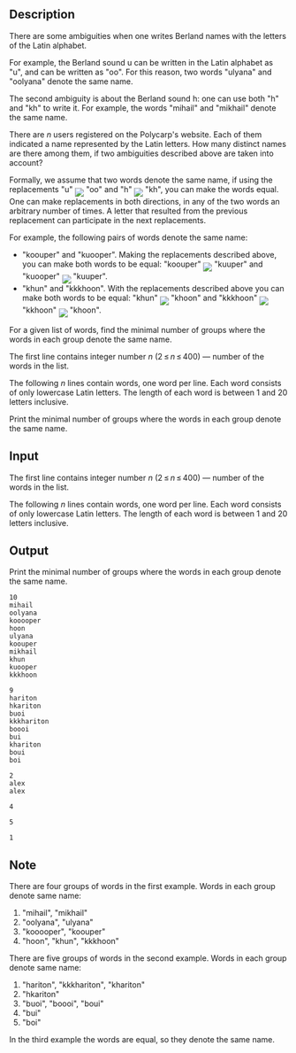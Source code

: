 ## Description

<div><p>There are some ambiguities when one writes Berland names with the letters of the Latin alphabet.</p><p>For example, the Berland sound <span class="tex-font-style-it">u</span> can be written in the Latin alphabet as "<span class="tex-font-style-tt">u</span>", and can be written as "<span class="tex-font-style-tt">oo</span>". For this reason, two words "<span class="tex-font-style-tt">ulyana</span>" and "<span class="tex-font-style-tt">oolyana</span>" denote the same name.</p><p>The second ambiguity is about the Berland sound <span class="tex-font-style-it">h</span>: one can use both "<span class="tex-font-style-tt">h</span>" and "<span class="tex-font-style-tt">kh</span>" to write it. For example, the words "<span class="tex-font-style-tt">mihail</span>" and "<span class="tex-font-style-tt">mikhail</span>" denote the same name.</p><p>There are <span class="tex-span"><i>n</i></span> users registered on the Polycarp's website. Each of them indicated a name represented by the Latin letters. How many distinct names are there among them, if two ambiguities described above are taken into account?</p><p>Formally, we assume that two words denote the same name, if using the replacements "<span class="tex-font-style-tt">u</span>"&nbsp;<img align="middle" class="tex-formula" src="file://4ot8PCTP.png" style="max-width: 100.0%;max-height: 100.0%;">&nbsp;"<span class="tex-font-style-tt">oo</span>" and "<span class="tex-font-style-tt">h</span>"&nbsp;<img align="middle" class="tex-formula" src="file://3g0lvbQS.png" style="max-width: 100.0%;max-height: 100.0%;">&nbsp;"<span class="tex-font-style-tt">kh</span>", you can make the words equal. One can make replacements in both directions, in any of the two words an arbitrary number of times. A letter that resulted from the previous replacement can participate in the next replacements.</p><p>For example, the following pairs of words denote the same name:</p><ul> <li> "<span class="tex-font-style-tt">koouper</span>" and "<span class="tex-font-style-tt">kuooper</span>". Making the replacements described above, you can make both words to be equal: "<span class="tex-font-style-tt">koouper</span>" <img align="middle" class="tex-formula" src="file://ynMfW3xw.png" style="max-width: 100.0%;max-height: 100.0%;"> "<span class="tex-font-style-tt">kuuper</span>" and "<span class="tex-font-style-tt">kuooper</span>" <img align="middle" class="tex-formula" src="file://VwGtg07s.png" style="max-width: 100.0%;max-height: 100.0%;"> "<span class="tex-font-style-tt">kuuper</span>". </li><li> "<span class="tex-font-style-tt">khun</span>" and "<span class="tex-font-style-tt">kkkhoon</span>". With the replacements described above you can make both words to be equal: "<span class="tex-font-style-tt">khun</span>" <img align="middle" class="tex-formula" src="file://yVMAvHCH.png" style="max-width: 100.0%;max-height: 100.0%;"> "<span class="tex-font-style-tt">khoon</span>" and "<span class="tex-font-style-tt">kkkhoon</span>" <img align="middle" class="tex-formula" src="file://kjnKE1vL.png" style="max-width: 100.0%;max-height: 100.0%;"> "<span class="tex-font-style-tt">kkhoon</span>" <img align="middle" class="tex-formula" src="file://8k8Me8qt.png" style="max-width: 100.0%;max-height: 100.0%;"> "<span class="tex-font-style-tt">khoon</span>". </li></ul><p>For a given list of words, find the minimal number of groups where the words in each group denote the same name.</p></div><div class="input-specification"><p>The first line contains integer number <span class="tex-span"><i>n</i></span> (<span class="tex-span">2 ≤ <i>n</i> ≤ 400</span>) — number of the words in the list.</p><p>The following <span class="tex-span"><i>n</i></span> lines contain words, one word per line. Each word consists of only lowercase Latin letters. The length of each word is between <span class="tex-span">1</span> and <span class="tex-span">20</span> letters inclusive.</p></div><div class="output-specification"><p>Print the minimal number of groups where the words in each group denote the same name.</p></div>

## Input

<p>The first line contains integer number <span class="tex-span"><i>n</i></span> (<span class="tex-span">2 ≤ <i>n</i> ≤ 400</span>) — number of the words in the list.</p><p>The following <span class="tex-span"><i>n</i></span> lines contain words, one word per line. Each word consists of only lowercase Latin letters. The length of each word is between <span class="tex-span">1</span> and <span class="tex-span">20</span> letters inclusive.</p>

## Output

<p>Print the minimal number of groups where the words in each group denote the same name.</p>





```input1
10
mihail
oolyana
kooooper
hoon
ulyana
koouper
mikhail
khun
kuooper
kkkhoon

```




```input2
9
hariton
hkariton
buoi
kkkhariton
boooi
bui
khariton
boui
boi

```




```input3
2
alex
alex

```




```output1
4

```




```output2
5

```




```output3
1

```



## Note

<p>There are four groups of words in the first example. Words in each group denote same name:</p><ol> <li> "<span class="tex-font-style-tt">mihail</span>", "<span class="tex-font-style-tt">mikhail</span>" </li><li> "<span class="tex-font-style-tt">oolyana</span>", "<span class="tex-font-style-tt">ulyana</span>" </li><li> "<span class="tex-font-style-tt">kooooper</span>", "<span class="tex-font-style-tt">koouper</span>" </li><li> "<span class="tex-font-style-tt">hoon</span>", "<span class="tex-font-style-tt">khun</span>", "<span class="tex-font-style-tt">kkkhoon</span>" </li></ol><p>There are five groups of words in the second example. Words in each group denote same name:</p><ol> <li> "<span class="tex-font-style-tt">hariton</span>", "<span class="tex-font-style-tt">kkkhariton</span>", "<span class="tex-font-style-tt">khariton</span>" </li><li> "<span class="tex-font-style-tt">hkariton</span>" </li><li> "<span class="tex-font-style-tt">buoi</span>", "<span class="tex-font-style-tt">boooi</span>", "<span class="tex-font-style-tt">boui</span>" </li><li> "<span class="tex-font-style-tt">bui</span>" </li><li> "<span class="tex-font-style-tt">boi</span>" </li></ol><p>In the third example the words are equal, so they denote the same name.</p>
